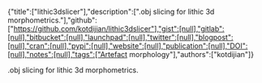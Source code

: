 {"title":["lithic3dslicer"],"description":[".obj slicing for lithic 3d morphometrics."],"github":["https://github.com/kotdijian/lithic3dslicer"],"gist":[null],"gitlab":[null],"bitbucket":[null],"launchpad":[null],"twitter":[null],"blogpost":[null],"cran":[null],"pypi":[null],"website":[null],"publication":[null],"DOI":[null],"notes":[null],"tags":["Artefact morphology"],"authors":["kotdijian"]}

.obj slicing for lithic 3d morphometrics.